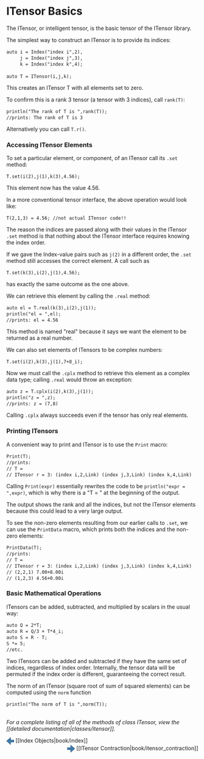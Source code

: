 # ITensor Basics

The ITensor, or intelligent tensor, is the basic tensor of the ITensor library.

The simplest way to construct an ITensor is to provide its indices:

    auto i = Index("index i",2),
         j = Index("index j",3),
         k = Index("index k",4);

    auto T = ITensor(i,j,k);

This creates an ITensor T with all elements set to zero.

To confirm this is a rank 3 tensor (a tensor with 3 indices), call `rank(T)`:
    
    println("The rank of T is ",rank(T));
    //prints: The rank of T is 3

Alternatively you can call `T.r()`.

<a name="elements"></a>
### Accessing ITensor Elements

To set a particular element, or component, of an ITensor call its `.set` method:

    T.set(i(2),j(1),k(3),4.56);

This element now has the value 4.56.

In a more conventional tensor interface, the above operation would look like:

    T(2,1,3) = 4.56; //not actual ITensor code!!

The reason the indices are passed along with their values in the ITensor `.set` method
is that nothing about the ITensor interface requires knowing the index order.

If we gave the Index-value pairs such as `j(2)` in a different order,
the `.set` method still accesses the correct element. A call such as 

    T.set(k(3),i(2),j(1),4.56);

has exactly the same outcome as the one above.

We can retrieve this element by calling the `.real` method:

    auto el = T.real(k(3),i(2),j(1));
    println("el = ",el);
    //prints: el = 4.56

This method is named "real" because it says we want the element to be
returned as a real number.

We can also set elements of ITensors to be complex numbers:

    T.set(i(2),k(3),j(1),7+8_i);

Now we must call the `.cplx` method to retrieve this element as a 
complex data type; calling `.real` would throw an exception:

    auto z = T.cplx(i(2),k(3),j(1));
    println("z = ",z);
    //prints: z = (7,8)

Calling `.cplx` always succeeds even if the tensor has only real elements.

### Printing ITensors 

A convenient way to print and ITensor is to use the `Print` macro:

    Print(T);
    //prints: 
    // T = 
    // ITensor r = 3: (index i,2,Link) (index j,3,Link) (index k,4,Link)

Calling `Print(expr)` essentially rewrites the code to be `println("expr = ",expr)`,
which is why there is a "T = " at the beginning of the output.

The output shows the rank and all the indices, but not the ITensor elements
because this could lead to a very large output.

To see the non-zero elements resulting from our earlier calls to `.set`, 
we can use the `PrintData` macro, which prints both 
the indices and the non-zero elements:

    PrintData(T);
    //prints: 
    // T = 
    // ITensor r = 3: (index i,2,Link) (index j,3,Link) (index k,4,Link)
    // (2,2,1) 7.00+8.00i
    // (1,2,3) 4.56+0.00i

### Basic Mathematical Operations

ITensors can be added, subtracted, and multiplied by scalars in the usual way:

    auto Q = 2*T;
    auto R = Q/3 + T*4_i;
    auto S = R - T;
    S *= 5;
    //etc.

Two ITensors can be added and subtracted if they have the same 
set of indices, regardless of index order. Internally, the tensor data
will be permuted if the index order is different, guaranteeing the correct 
result.

The norm of an ITensor (square root of sum of squared elements) can be computed
using the `norm` function

    println("The norm of T is ",norm(T));


<br/>
<i>For a complete listing of all of the methods of class ITensor, view the
[[detailed documentation|classes/itensor]].</i>


<!-- Commented out for now

### Other ITensor Constructors

To construct a scalar ITensor with a single real or complex 
element x, call

    auto S = ITensor(x);

Constructing an ITensor with a set of Index-value pairs sets
the corresponding element to 1, leaving the rest zero:

    auto F = ITensor(i(2),k(1));

    println(F.real(i(2),k(1)));
    //prints: 1

    println(F.real(i(1),k(1)));
    //prints: 0

This constructor is very handy for creating ITensors which
"pick out" a single element of another tensor.

-->


<span style="float:left;"><img src="docs/book/images/left_arrow.png" width="20px" style="vertical-align:middle;"/> 
[[Index Objects|book/index]]
</span>
<span style="float:right;"><img src="docs/book/images/right_arrow.png" width="20px" style="vertical-align:middle;"/> 
[[ITensor Contraction|book/itensor_contraction]]
</span>
